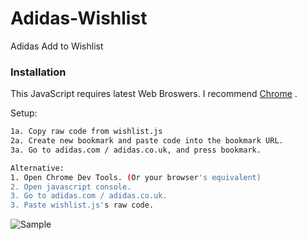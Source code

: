 # Adidas-Wishlist
Adidas Add to Wishlist 


### Installation

This JavaScript requires latest Web Broswers. I recommend [Chrome](https://www.google.com/chrome/) .


Setup:

```sh
1a. Copy raw code from wishlist.js 
2a. Create new bookmark and paste code into the bookmark URL. 
3a. Go to adidas.com / adidas.co.uk, and press bookmark. 

Alternative:
1. Open Chrome Dev Tools. (Or your browser's equivalent) 
2. Open javascript console. 
3. Go to adidas.com / adidas.co.uk. 
3. Paste wishlist.js's raw code.
```

![Sample](https://i.imgur.com/oyrE3se.png)



